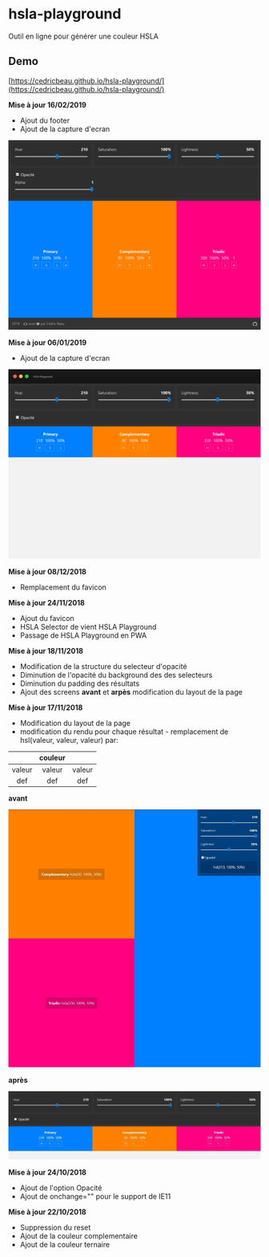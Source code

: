 # hsla-playground

Outil en ligne pour générer une couleur HSLA

## Demo

[https://cedricbeau.github.io/hsla-playground/](https://cedricbeau.github.io/hsla-playground/)

**Mise à jour 16/02/2019**

* Ajout du footer
* Ajout de la capture d'ecran

![img/hsla-playground.png](img/hsla-v3.png "Screenshot")


**Mise à jour 06/01/2019**

* Ajout de la capture d'ecran

![img/hsla-playground.png](img/hsla-playground.png "Screenshot")

**Mise à jour 08/12/2018**

* Remplacement du favicon

**Mise à jour 24/11/2018**

* Ajout du favicon
* HSLA Selector de vient HSLA Playground
* Passage de HSLA Playground en PWA

**Mise à jour 18/11/2018**

* Modification de la structure du selecteur d'opacité
* Diminution de l'opacité du background des des selecteurs
* Diminution du padding des résultats
* Ajout des screens **avant** et **arpès** modification du layout de la page

**Mise à jour 17/11/2018**

* Modification du layout de la page
* modification du rendu pour chaque résultat - remplacement de hsl(valeur, valeur, valeur) par:

|| couleur ||
| :----: | :----: | :----: |
| valeur | valeur | valeur |
| def |def | def |

**avant**

![img/hsla-v1.jpg](img/hsla-v1.jpg "Avant")

**après**

![img/hsla-v2.jpg](img/hsla-v2.jpg "Après")

**Mise à jour 24/10/2018**

* Ajout de l'option Opacité
* Ajout de onchange="" pour le support de IE11

**Mise à jour 22/10/2018**

* Suppression du reset
* Ajout de la couleur complementaire
* Ajout de la couleur ternaire
